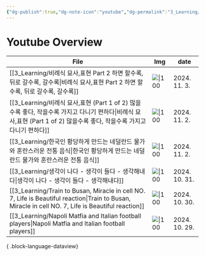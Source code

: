 ```yaml
---
{"dg-publish":true,"dg-note-icon":"youtube","dg-permalink":"3_Learning/Overview/youtube","tags":["youtube","overview"],"permalink":"/3_Learning/Overview/youtube/","dgPassFrontmatter":true,"noteIcon":"youtube"}
---
```


# Youtube Overview
| File                                                                                                                                                   | Img                                                    | date          |
| ------------------------------------------------------------------------------------------------------------------------------------------------------ | ------------------------------------------------------ | ------------- |
| [[3_Learning/비례식 묘사,표현 Part 2 하면 할수록, 뒤로 갈수록, 갈수록\|비례식 묘사,표현 Part 2 하면 할수록, 뒤로 갈수록, 갈수록]]                                                           | ![\|100](https://img.youtube.com/vi/tj2nk6da_Sg/0.jpg) | 2024. 11. 3.  |
| [[3_Learning/비례식 묘사,표현 (Part 1 of 2) 많을수록 좋다, 작을수록 가지고 다니기 편하다\|비례식 묘사,표현 (Part 1 of 2) 많을수록 좋다, 작을수록 가지고 다니기 편하다]]                                 | ![\|100](https://img.youtube.com/vi/pmfS4JlUjjI/0.jpg) | 2024. 11. 2.  |
| [[3_Learning/한국인 황당하게 만드는 네덜란드 물가와 혼란스러운 전통 음식\|한국인 황당하게 만드는 네덜란드 물가와 혼란스러운 전통 음식]]                                                                 | ![\|100](https://img.youtube.com/vi/LyDEJHhuG0M/0.jpg) | 2024. 11. 2.  |
| [[3_Learning/생각이 나다 - 생각이 들다 - 생각해내다\|생각이 나다 - 생각이 들다 - 생각해내다]]                                                                                     | ![\|100](https://img.youtube.com/vi/MOHnCJjS-4I/0.jpg) | 2024. 10. 31. |
| [[3_Learning/Train to Busan, Miracle in cell NO. 7, Life is Beautiful reaction\|Train to Busan, Miracle in cell NO. 7, Life is Beautiful reaction]] | ![\|100](https://img.youtube.com/vi/5X1erD5W67M/0.jpg) | 2024. 10. 30. |
| [[3_Learning/Napoli Matfia and Italian football players\|Napoli Matfia and Italian football players]]                                               | ![\|100](https://img.youtube.com/vi/-CVvWNwjU48/0.jpg) | 2024. 10. 29. |

{ .block-language-dataview}


